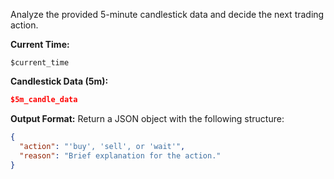 Analyze the provided 5-minute candlestick data and decide the next trading action.

**Current Time:**
```
$current_time
```

**Candlestick Data (5m):**
```json
$5m_candle_data
```

**Output Format:**
Return a JSON object with the following structure:
```json
{
  "action": "'buy', 'sell', or 'wait'",
  "reason": "Brief explanation for the action."
}
```